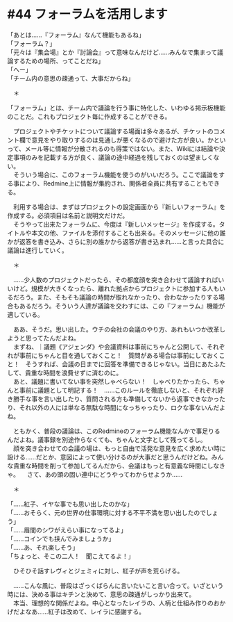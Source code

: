 # #44 フォーラムを活用します
「あとは……『フォーラム』なんて機能もあるね」  
「フォーラム？」  
「元々は『集会場』とか『討論会』って意味なんだけど……みんなで集まって議論するための場所、ってことだね」  
「へー」  
「チーム内の意思の疎通って、大事だからね」

　＊

「フォーラム」とは、チーム内で議論を行う事に特化した、いわゆる掲示板機能のことだ。これもプロジェクト毎に作成することができる。

　プロジェクトやチケットについて議論する場面は多々あるが、チケットのコメント欄で意見をやり取りするのは見通しが悪くなるので避けた方が良い。かといって、メール等に情報が分散されるのも得策ではない。また、Wikiには結論や決定事項のみを記載する方が良く、議論の途中経過を残しておくのは望ましくない。  
　そういう場合に、このフォーラム機能を使うのがいいだろう。ここで議論をする事により、Redmine上に情報が集約され、関係者全員に共有することもできる。

　利用する場合は、まずはプロジェクトの設定画面から『新しいフォーラム』を作成する。必須項目は名前と説明文だけだ。  
　そうやって出来たフォーラムに、今度は『新しいメッセージ』を作成する。タイトルや本文の他、ファイルを添付することも出来る。そのメッセージに他の誰かが返答を書き込み、さらに別の誰かから返答が書き込まれ……と言った具合に議論は進行していく。

　＊

　……少人数のプロジェクトだったら、その都度顔を突き合わせて議論すればいいけど。規模が大きくなったら、離れた拠点からプロジェクトに参加する人もいるだろう。また、そもそも議論の時間が取れなかったり、合わなかったりする場合もあるだろう。そういう人達が議論を交わすには、この『フォーラム』機能が適している。

　ああ、そうだ。思い出した。ウチの会社の会議のやり方、あれもいつか改革しようと思ってたんだよね。  
　まずね、｜議題《アジェンダ》や会議資料は事前にちゃんと公開して、それぞれが事前にちゃんと目を通しておくこと！　質問がある場合は事前にしておくこと！　そうすれば、会議の日までに回答を準備できるじゃない。当日にあたふたして、貴重な時間を浪費せずに済むのに。  
　あと、議題に書いてない事を突然しゃべらない！　しゃべりたかったら、ちゃんと事前に議題として明記する！　……このルールを徹底しないと、それぞれ好き勝手な事を言い出したり、質問される方も準備してないから返事できなかったり、それ以外の人には単なる無駄な時間になっちゃったり、ロクな事ないんだよね。

　ともかく、普段の議論は、このRedmineのフォーラム機能なんかで事足りるんだよね。議事録を別途作らなくても、ちゃんと文字として残ってるし。  
　顔を突き合わせての会議の場は、もっと自由で活発な意見を広く求めたい時に設ける……だとか、意図によって使い分けるのが大事だと思うんだけどね。みんな貴重な時間を削って参加してるんだから、会議はもっと有意義な時間にしなきゃ。
　さて、あの頭の固い連中にどうやってわからせようか……

　＊

「……紅子、イヤな事でも思い出したのかな」  
「……おそらく、元の世界の仕事環境に対する不平不満を思い出したのでしょう」  
「……眉間のシワがえらい事になってるよ」  
「……コインでも挟んでみましょうか」  
「……あ、それ楽しそう」  
「ちょっと、そこの二人！　聞こえてるよ！」

　ひそひそ話すレヴィとジェミィに対し、紅子が声を荒らげる。

　……こんな風に、普段はざっくばらんに言いたいこと言い合って。いざという時には、決める事はキチンと決めて、意思の疎通がしっかり出来て。  
　本当、理想的な関係だよね。中心となったレイラの、人柄と仕組み作りのおかげだよなあ……紅子は改めて、レイラに感謝する。

